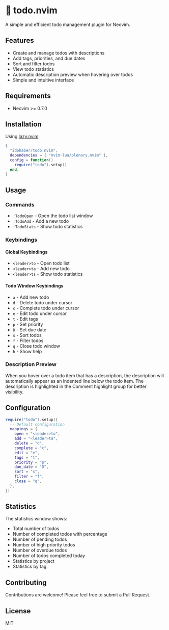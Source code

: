 # 📝 todo.nvim

A simple and efficient todo management plugin for Neovim.

## Features

- Create and manage todos with descriptions
- Add tags, priorities, and due dates
- Sort and filter todos
- View todo statistics
- Automatic description preview when hovering over todos
- Simple and intuitive interface

## Requirements

- Neovim >= 0.7.0

## Installation

Using [lazy.nvim](https://github.com/folke/lazy.nvim):

```lua
{
  "idohaber/todo.nvim",
  dependencies = { "nvim-lua/plenary.nvim" },
  config = function()
    require("todo").setup()
  end,
}
```

## Usage

### Commands

- `:TodoOpen` - Open the todo list window
- `:TodoAdd` - Add a new todo
- `:TodoStats` - Show todo statistics

### Keybindings

#### Global Keybindings

- `<leader>to` - Open todo list
- `<leader>ta` - Add new todo
- `<leader>ts` - Show todo statistics

#### Todo Window Keybindings

- `a` - Add new todo
- `d` - Delete todo under cursor
- `c` - Complete todo under cursor
- `e` - Edit todo under cursor
- `t` - Edit tags
- `p` - Set priority
- `D` - Set due date
- `s` - Sort todos
- `f` - Filter todos
- `q` - Close todo window
- `h` - Show help

### Description Preview

When you hover over a todo item that has a description, the description will automatically appear as an indented line below the todo item. The description is highlighted in the Comment highlight group for better visibility.

## Configuration

```lua
require("todo").setup({
  -- Default configuration
  mappings = {
    open = "<leader>to",
    add = "<leader>ta",
    delete = "d",
    complete = "c",
    edit = "e",
    tags = "t",
    priority = "p",
    due_date = "D",
    sort = "s",
    filter = "f",
    close = "q",
  },
})
```

## Statistics

The statistics window shows:
- Total number of todos
- Number of completed todos with percentage
- Number of pending todos
- Number of high priority todos
- Number of overdue todos
- Number of todos completed today
- Statistics by project
- Statistics by tag

## Contributing

Contributions are welcome! Please feel free to submit a Pull Request.

## License

MIT
